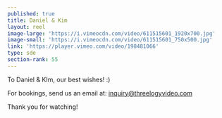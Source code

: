 ```yaml
---
published: true
title: Daniel & Kim
layout: reel
image-large: 'https://i.vimeocdn.com/video/611515601_1920x700.jpg'
image-small: 'https://i.vimeocdn.com/video/611515601_750x500.jpg'
link: 'https://player.vimeo.com/video/198481066'
type: sde
section-rank: 55
---
```

To Daniel & KIm, our best wishes! :)

For bookings, send us an email at: inquiry@threelogyvideo.com

Thank you for watching!